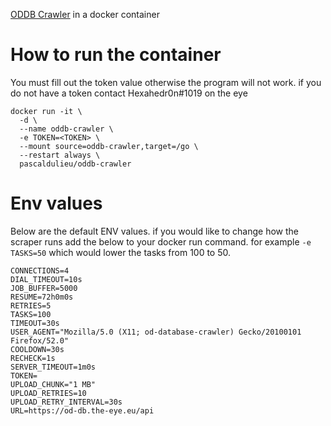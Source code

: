 [ODDB Crawler](https://github.com/terorie/od-database-crawler) in a docker container

# How to run the container

You must fill out the token value otherwise the program will not work. if you do not have a token contact Hexahedr0n#1019 on the eye

```
docker run -it \
  -d \
  --name oddb-crawler \
  -e TOKEN=<TOKEN> \
  --mount source=oddb-crawler,target=/go \
  --restart always \
  pascaldulieu/oddb-crawler
```

# Env values

Below are the default ENV values. if you would like to change how the scraper runs add the below to your docker run command. for example `-e TASKS=50` which would lower the tasks from 100 to 50.

```
CONNECTIONS=4
DIAL_TIMEOUT=10s
JOB_BUFFER=5000
RESUME=72h0m0s
RETRIES=5
TASKS=100
TIMEOUT=30s
USER_AGENT="Mozilla/5.0 (X11; od-database-crawler) Gecko/20100101 Firefox/52.0"
COOLDOWN=30s
RECHECK=1s
SERVER_TIMEOUT=1m0s
TOKEN=
UPLOAD_CHUNK="1 MB"
UPLOAD_RETRIES=10
UPLOAD_RETRY_INTERVAL=30s
URL=https://od-db.the-eye.eu/api
```
